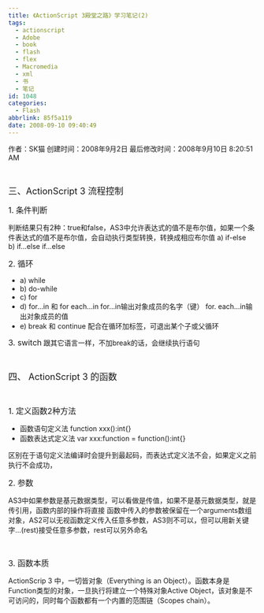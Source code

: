 ```yaml
---
title: 《ActionScript 3殿堂之路》学习笔记(2)
tags:
  - actionscript
  - Adobe
  - book
  - flash
  - flex
  - Macromedia
  - xml
  - 书
  - 笔记
id: 1048
categories:
  - Flash
abbrlink: 85f5a119
date: 2008-09-10 09:40:49
---
```


作者：SK猫
创建时间：2008年9月2日
最后修改时间：2008年9月10日 8:20:51 AM

&nbsp;

<span style="font-size: large;">三、ActionScript 3 流程控制</span>
&nbsp;

<span style="font-size: medium;">1.&nbsp;条件判断</span>

判断结果只有2种：true和false，AS3中允许表达式的值不是布尔值，如果一个条件表达式的值不是布尔值，会自动执行类型转换，转换成相应布尔值
a)&nbsp;if-else
b)&nbsp;if&hellip;else if&hellip;else
&nbsp;

<span style="font-size: medium;">2.&nbsp;循环</span>

*   a)&nbsp;while
*   b)&nbsp;do-while
*   c)&nbsp;for
*   d)&nbsp;for&hellip;in 和 for each&hellip;in
    for&hellip;in输出对象成员的名字（键）
    for. each&hellip;in输出对象成员的值
*   e)&nbsp;break 和 continue
    配合在循环加标签，可退出某个子或父循环

<span style="font-size: medium;">3.&nbsp;switch</span><span style="font-size: small;">
</span>
跟其它语言一样，不加break的话，会继续执行语句
&nbsp;

&nbsp;

<span style="font-size: large;">四、&nbsp;ActionScript 3 的函数</span>
&nbsp;

&nbsp;

<span style="font-size: medium;">1.&nbsp;定义函数2种方法</span>

*   函数语句定义法 function xxx():int{}
*   函数表达式定义法 var xxx:function = function():int{}

区别在于语句定义法编译时会提升到最起码，而表达式定义法不会，如果定义之前执行不会成功，

<span style="font-size: medium;">2.&nbsp;参数</span>
&nbsp;

AS3中如果参数是基元数据类型，可以看做是传值，如果不是基元数据类型，就是传引用，函数内部的操作将直接
函数中传入的参数被保留在一个arguments数组对象，AS2可以无视函数定义传入任意多参数，AS3则不可以，但可以用新关键字&hellip;(rest)接受任意多参数，rest可以另外命名
&nbsp;

&nbsp;

<span style="font-size: medium;">3.&nbsp;函数本质</span>

ActionScrip 3 中，一切皆对象（Everything is an Object）。函数本身是Function类型的对象，一旦执行将建立一个特殊对象Active Object，该对象是不可访问的，同时每个函数都有一个内置的范围链（Scopes chain）。